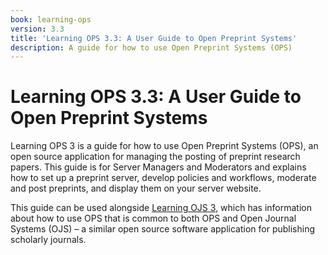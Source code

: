 ```yaml
---
book: learning-ops
version: 3.3
title: 'Learning OPS 3.3: A User Guide to Open Preprint Systems'
description: A guide for how to use Open Preprint Systems (OPS)
---
```


# Learning OPS 3.3: A User Guide to Open Preprint Systems

Learning OPS 3 is a guide for how to use Open Preprint Systems (OPS), an open source application for managing the posting of preprint research papers. This guide is for Server Managers and Moderators and explains how to set up a preprint server, develop policies and workflows, moderate and post preprints, and display them on your server website.

This guide can be used alongside [Learning OJS 3](/learning-ojs/), which has information about how to use OPS that is common to both OPS and Open Journal Systems (OJS) – a similar open source software application for publishing scholarly journals.
